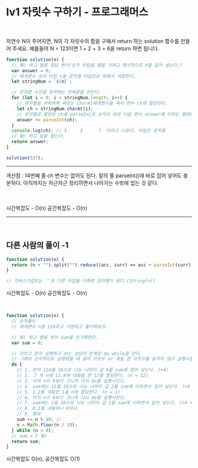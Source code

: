 # lv1 자릿수 구하기 - 프로그래머스

<br>

자연수 N이 주어지면, N의 각 자릿수의 합을 구해서 return 하는 solution 함수를 만들어 주세요.
예를들어 N = 123이면 1 + 2 + 3 = 6을 return 하면 됩니다.

```javascript
function solution(n) {
  // 퉤! 하고 뱉을 정답 변수(숫자 타입을 뱉을 거라고 명시적으로 0을 집어 넣는다.)
  var answer = 0;
  // 매개변수 숫자 타입 n을 문자열 타입으로 바꿔서 저장한다.
  let stringNum = `${n}`;

  // 문자열 수만큼 동작하는 반복문을 만든다.
  for (let i = 0; i < stringNum.length; i++) {
    // 문자열을 싹뚝싹뚝 짜르는 charAt매개변수를 써서 변수 ch에 할당한다.
    let ch = stringNum.charAt(i);
    // 문자열로 할당된 ch를 parseInt로 숫자로 바꾼 다음 변수 answer에 더하는 형태로 할당한다.
    answer += parseInt(ch);
  }
  console.log(ch); // 5     3      7  이라고 나온다. 타입은 문자열
  // 퉤! 하고 답을 뱉는다.
  return answer;
}

solution(537);
```

---

개선점 : 14번째 줄 ch 변수는 없어도 된다. 밑의 줄 parseInt()에 바로 집어 넣어도 충분하다.
아직까지는 차근차근 정리하면서 나아가는 수밖에 업는 것 같다.

<br>

<br>
시간복잡도 - O(n)
공간복잡도 - O(n)
<br>

---

<br>

## 다른 사람의 풀이 -1

```javascript
function solution(n) {
  return (n + "").split("").reduce((acc, curr) => acc + parseInt(curr), 0);
}

// 자바스크립트는 ''과 다른 타입을 더하면 문자열이 된다.(String(n))
```

시간복잡도 - O(n)
공간복잡도 - O(n)

<br>

```javascript
function solution(n) {
  // 숫자풀이
  // 매개변수 n을 124라고 가정하고 풀이해보자.

  // 퉤! 하고 뱉을 변수 sum을 초기화한다.
  var sum = 0;

  // 닥치고 먼저 실행하고 보는 상남자 반복문 do while을 쓴다.
  // 그래야 순차적으로 실행했을 때 일의 자릿수 or 제일 큰 자릿수를 놓치지 않고 실행시킬 수 있다.
  do {
    // 1. 먼저 124를 10으로 나눈 나머지 값 4를 sum에 집어 넣는다. (+4)
    // 2. 그 후 n에 12.4에 내림을 한 12를 할당한다. (n = 12)
    // 3. 아직 n이 0보다 크니까 다시 do를 실행시킨다.
    // 4. sum에는 12를 10으로 나눈 나머지 값 2를 sum에 더하면서 집어 넣는다. (+4 +2)
    // 5. 1.2를 내림한 1을 n에 할당한다. (n = 1)
    // 6. 아직 n이 0보다 크니까 다시 do를 실행시킨다.
    // 7. sum에는 1을 10으로 나눈 나머지 값 1을 sum에 더하면서 집어 넣는다. (+4 +2 +1)
    // 8. 0.1을 내림하니 0이다.
    // 9. 종료
    sum += n % 10; //
    n = Math.floor(n / 10);
  } while (n > 0);
  // sum = 7 퉤!
  return sum;
}
```

시간복잡도 O(n), 공간복잡도 O(1)
